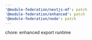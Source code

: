 ```yaml
---
'@module-federation/nextjs-mf': patch
'@module-federation/enhanced': patch
'@module-federation/node': patch
---
```


chore: enhanced export runtime
